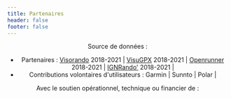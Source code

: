 ```yaml
---
title: Partenaires
header: false
footer: false
---
```


<center>

Source de données :
* Partenaires : [Visorando](https://www.visorando.com/) 2018-2021 | [VisuGPX](https://www.visugpx.com/) 2018-2021 | [Openrunner](https://www.openrunner.com/) 2018-2021 | [IGNRando'](https://ignrando.fr/) 2018-2021 |
* Contributions volontaires d'utilisateurs : Garmin | Sunnto | Polar | 
 
Avec le soutien opérationnel, technique ou financier de :

</center>

<md-block block="partenaires"></md-block>
